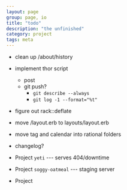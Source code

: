 ```yaml
---
layout: page
group: page, io
title: "todo"
description: "the unfinished"
category: project
tags: meta
---
```

* clean up /about/history
* implement thor script
   * post
   * git push?
      * `git describe --always`
      * `git log -1 --format="%t"`
* figure out rack::deflate
* move /layout.erb to layouts/layout.erb
* move tag  and calendar into rational folders
* changelog?

* Project `yeti` --- serves 404/downtime
* Project `soggy-oatmeal` --- staging server
* Project
